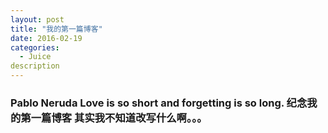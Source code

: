 ```yaml
---
layout: post
title: "我的第一篇博客"
date: 2016-02-19
categories:
  - Juice
description
---
```


### Pablo Neruda  Love is so short and forgetting is so long.  纪念我的第一篇博客  其实我不知道改写什么啊。。。



